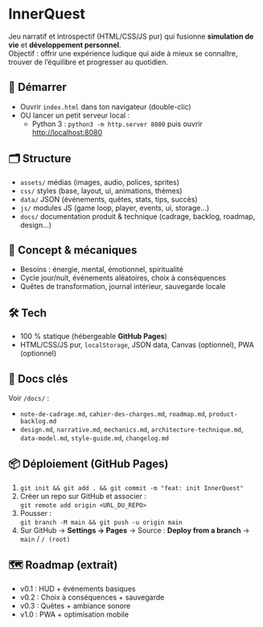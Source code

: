 # InnerQuest

Jeu narratif et introspectif (HTML/CSS/JS pur) qui fusionne **simulation de vie** et **développement personnel**.  
Objectif : offrir une expérience ludique qui aide à mieux se connaître, trouver de l’équilibre et progresser au quotidien.

## 🚀 Démarrer

- Ouvrir `index.html` dans ton navigateur (double-clic)  
- OU lancer un petit serveur local :
  - Python 3 : `python3 -m http.server 8080` puis ouvrir <http://localhost:8080>

## 🗂️ Structure

- `assets/` médias (images, audio, polices, sprites)
- `css/` styles (base, layout, ui, animations, thèmes)
- `data/` JSON (événements, quêtes, stats, tips, succès)
- `js/` modules JS (game loop, player, events, ui, storage…)
- `docs/` documentation produit & technique (cadrage, backlog, roadmap, design…)

## 🧠 Concept & mécaniques

- Besoins : énergie, mental, émotionnel, spiritualité  
- Cycle jour/nuit, événements aléatoires, choix à conséquences  
- Quêtes de transformation, journal intérieur, sauvegarde locale

## 🛠️ Tech

- 100 % statique (hébergeable **GitHub Pages**)  
- HTML/CSS/JS pur, `localStorage`, JSON data, Canvas (optionnel), PWA (optionnel)

## 🧭 Docs clés

Voir `/docs/` :

- `note-de-cadrage.md`, `cahier-des-charges.md`, `roadmap.md`, `product-backlog.md`
- `design.md`, `narrative.md`, `mechanics.md`, `architecture-technique.md`, `data-model.md`, `style-guide.md`, `changelog.md`

## 📦 Déploiement (GitHub Pages)

1. `git init && git add . && git commit -m "feat: init InnerQuest"`
2. Créer un repo sur GitHub et associer :  
   `git remote add origin <URL_DU_REPO>`
3. Pousser :  
   `git branch -M main && git push -u origin main`
4. Sur GitHub → **Settings → Pages** → Source : **Deploy from a branch** → `main` / `/ (root)`

## 🗺️ Roadmap (extrait)

- v0.1 : HUD + événements basiques
- v0.2 : Choix à conséquences + sauvegarde
- v0.3 : Quêtes + ambiance sonore
- v1.0 : PWA + optimisation mobile
